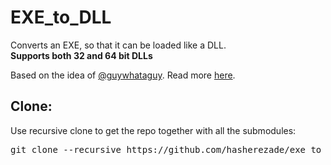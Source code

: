 # EXE_to_DLL

Converts an EXE, so that it can be loaded like a DLL.<br/>
<b>Supports both 32 and 64 bit DLLs</b>

Based on the idea of [@guywhataguy](https://github.com/guywhataguy/). Read more [here](https://blog.vastart.dev/2020/04/calling-arbitrary-functions-in-exes.html).

Clone:
-
Use recursive clone to get the repo together with all the submodules:
<pre>
git clone --recursive https://github.com/hasherezade/exe_to_dll.git
</pre>
